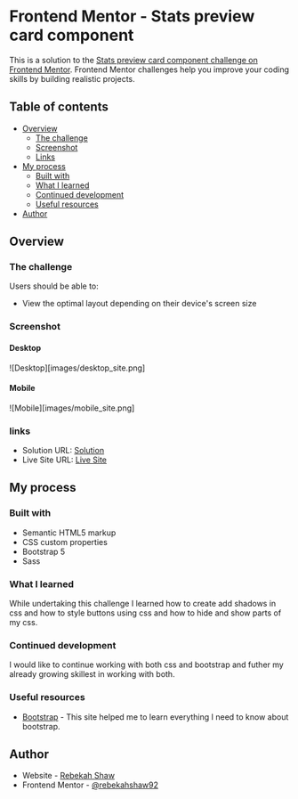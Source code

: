# Frontend Mentor - Stats preview card component

This is a solution to the [Stats preview card component challenge on Frontend Mentor](https://www.frontendmentor.io/challenges/stats-preview-card-component-8JqbgoU62). Frontend Mentor challenges help you improve your coding skills by building realistic projects. 

## Table of contents

- [Overview](#overview)
  - [The challenge](#the-challenge)
  - [Screenshot](#screenshot)
  - [Links](#links)
- [My process](#my-process)
  - [Built with](#built-with)
  - [What I learned](#what-i-learned)
  - [Continued development](#continued-development)
  - [Useful resources](#useful-resources)
- [Author](#author)


## Overview

### The challenge

Users should be able to:

- View the optimal layout depending on their device's screen size

### Screenshot

#### Desktop

![Desktop][images/desktop_site.png]

#### Mobile

![Mobile][images/mobile_site.png]

### links

- Solution URL: [Solution](https://your-solution.com)
- Live Site URL: [Live Site](https://your-live-site.com)

## My process

### Built with

- Semantic HTML5 markup 
- CSS custom properties
- Bootstrap 5
- Sass

### What I learned

While undertaking this challenge I learned how to create add shadows in css and how to style buttons using css and how to hide and show parts of my css. 

### Continued development

I would like to continue working with both css and bootstrap and futher my already growing skillest in working with both.

### Useful resources

- [Bootstrap](https://getbootstrap.com) -  This site helped me to learn everything I need to know about bootstrap.

## Author

- Website - [Rebekah Shaw](https://rebekahshaw.com)
- Frontend Mentor - [@rebekahshaw92](https://www,frontendmentor.io/profile/rebekahshaw92)